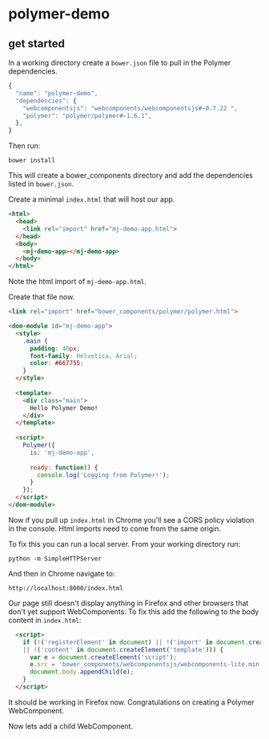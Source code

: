 # polymer-demo

## get started

In a working directory create a `bower.json` file to pull in the Polymer dependencies.

```javascript
{
  "name": "polymer-demo",
  "dependencies": {
    "webcomponentsjs": "webcomponents/webcomponentsjs#~0.7.22 ",
    "polymer": "polymer/polymer#~1.6.1",
  },
}
```

Then run:
```
bower install
```

This will create a bower_components directory and add the dependencies listed in `bower.json`.

Create a minimal `index.html` that will host our app.
```html
<html>
  <head>
    <link rel="import" href="mj-demo-app.html">
  </head>
  <body>
    <mj-demo-app></mj-demo-app>
  </body>
</html>
```

Note the html import of `mj-demo-app.html`.

Create that file now.
```html
<link rel="import" href="bower_components/polymer/polymer.html">

<dom-module id="mj-demo-app">
  <style>
    .main {
      padding: 40px;
      font-family: Helvetica, Arial;
      color: #667755;
    }
  </style>
  
  <template>
    <div class="main">
      Hello Polymer Demo!
    </div>
  </template>
  
  <script>
    Polymer({
      is: 'mj-demo-app',
      
      ready: function() {
        console.log('Logging from Polymer!');
      }
    });
  </script>
</dom-module>
```

Now if you pull up `index.html` in Chrome you'll see a CORS policy violation in the console.  Html imports need to come from the same origin.

To fix this you can run a local server. From your working directory run:
```
python -m SimpleHTTPServer
```
And then in Chrome navigate to:
```
http://localhost:8000/index.html
```

Our page still doesn't display anything in Firefox and other browsers that don't yet support WebComponents.
To fix this add the following to the body content in `index.html`:
```html
  <script>
    if (!('registerElement' in document) || !('import' in document.createElement('link')) 
    || !('content' in document.createElement('template'))) {
      var e = document.createElement('script');
      e.src = 'bower_components/webcomponentsjs/webcomponents-lite.min.js';
      document.body.appendChild(e);
    }
  </script>
```

It should be working in Firefox now.  Congratulations on creating a Polymer WebComponent.

Now lets add a child WebComponent.